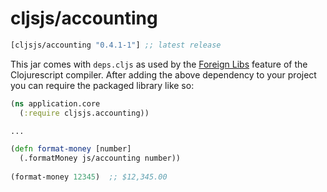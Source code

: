 # cljsjs/accounting

[](dependency)
```clojure
[cljsjs/accounting "0.4.1-1"] ;; latest release
```
[](/dependency)

This jar comes with `deps.cljs` as used by the [Foreign Libs][flibs] feature
of the Clojurescript compiler. After adding the above dependency to your project
you can require the packaged library like so:

```clojure
(ns application.core
  (:require cljsjs.accounting))

...

(defn format-money [number]
  (.formatMoney js/accounting number))
  
(format-money 12345)  ;; $12,345.00
  
```



[flibs]: https://github.com/clojure/clojurescript/wiki/Packaging-Foreign-Dependencies
